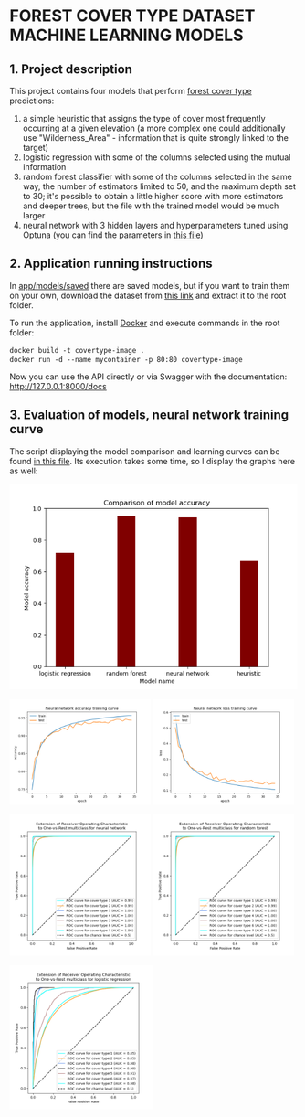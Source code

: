# FOREST COVER TYPE DATASET MACHINE LEARNING MODELS

## 1. Project description

This project contains four models that perform [forest cover type](https://archive.ics.uci.edu/ml/datasets/Covertype) predictions:
1. a simple heuristic that assigns the type of cover most frequently occurring at a given elevation (a more complex one could additionally use "Wilderness_Area" - information that is quite strongly linked to the target)
2. logistic regression with some of the columns selected using the mutual information
3. random forest classifier with some of the columns selected in the same way, the number of  estimators limited to 50, and the maximum depth set to 30; it's possible to obtain a little higher score with more estimators and deeper trees, but the file with the trained model would be much larger
4. neural network with 3 hidden layers and hyperparameters tuned using Optuna (you can find the parameters in [this file](app/models/saved/best_nn_params.csv))

## 2. Application running instructions

In [app/models/saved](app/models/saved) there are saved models, but if you want to train them on your own, download the dataset from [this link](https://archive.ics.uci.edu/ml/machine-learning-databases/covtype/covtype.data.gz) and extract it to the root folder.

To run the application, install [Docker](https://docs.docker.com/get-docker/) and execute commands in the root folder:

```commandline
docker build -t covertype-image .
docker run -d --name mycontainer -p 80:80 covertype-image
```

Now you can use the API directly or via Swagger with the documentation: http://127.0.0.1:8000/docs

## 3. Evaluation of models, neural network training curve

The script displaying the model comparison and learning curves can be found [in this file](scripts/comparison.py). Its execution takes some time, so I display the graphs here as well:

!["Accuracy comarison"](images/accuracy-comparison.png)

<p float="left">
  <img src="images/nn-accuracy-curve.png" alt="Neural network accuracy learning curve" width="49%" />
  <img src="images/nn-loss-curve.png" alt="Neural network loss training curve" width="49%" /> 
</p>


<p float="left">
  <img src="images/neural-network-roc.png" alt="Neural network ROC" width="49%" /> 
  <img src="images/random-forest-roc.png" alt="Random forest ROC" width="49%" /> 
</p>
<img src="images/logistic-regression-roc.png" alt="Logistic regression ROC" width="50%" />